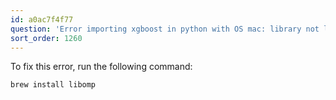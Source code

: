 ```yaml
---
id: a0ac7f4f77
question: 'Error importing xgboost in python with OS mac: library not loaded: @rpath/libomp.dylib'
sort_order: 1260
---
```


To fix this error, run the following command:

```bash
brew install libomp
```